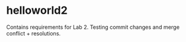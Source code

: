 # helloworld2

Contains requirements for Lab 2. Testing commit changes and merge conflict + resolutions.
